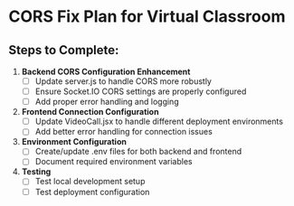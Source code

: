 # CORS Fix Plan for Virtual Classroom

## Steps to Complete:

1. **Backend CORS Configuration Enhancement**
   - [ ] Update server.js to handle CORS more robustly
   - [ ] Ensure Socket.IO CORS settings are properly configured
   - [ ] Add proper error handling and logging

2. **Frontend Connection Configuration**
   - [ ] Update VideoCall.jsx to handle different deployment environments
   - [ ] Add better error handling for connection issues

3. **Environment Configuration**
   - [ ] Create/update .env files for both backend and frontend
   - [ ] Document required environment variables

4. **Testing**
   - [ ] Test local development setup
   - [ ] Test deployment configuration
